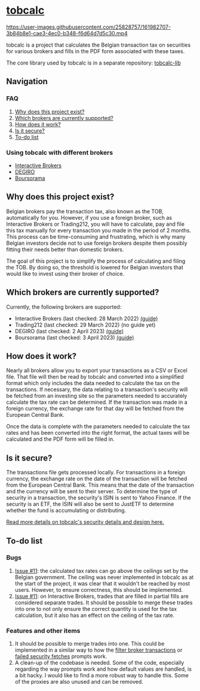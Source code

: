 # [tobcalc](https://tobcalc.com)

https://user-images.githubusercontent.com/25828757/161982707-3b84b8e1-cae3-4ec0-b348-f6d64d7d5c30.mp4

tobcalc is a project that calculates the Belgian transaction tax on securities for various brokers and fills in the PDF form associated with these taxes.

The core library used by tobcalc is in a separate repository: [tobcalc-lib](https://github.com/samjmck/tobcalc-lib)

## Navigation

### FAQ

1. [Why does this project exist?](#why-does-this-project-exist)
2. [Which brokers are currently supported?](#which-brokers-are-currently-supported)
3. [How does it work?](#how-does-it-work)
4. [Is it secure?](#is-it-secure)
5. [To-do list](#to-do-list)

### Using tobcalc with different brokers

- [Interactive Brokers](docs/brokers/interactive-brokers-guide.md)
- [DEGIRO](docs/brokers/degiro-guide.md)
- [Boursorama](docs/brokers/boursorama-guide.md)

## Why does this project exist?

Belgian brokers pay the transaction tax, also known as the TOB, automatically for you. However, if you use a foreign broker, such as Interactive Brokers or Trading212, you will have to calculate, pay and file this tax manually for every transaction you made in the period of 2 months. This process can be time-consuming and frustrating, which is why many Belgian investors decide not to use foreign brokers despite them possibly fitting their needs better than domestic brokers. 

The goal of this project is to simplify the process of calculating and filing the TOB. By doing so, the threshold is lowered for Belgian investors that would like to invest using their broker of choice.

## Which brokers are currently supported?

Currently, the following brokers are supported:
- Interactive Brokers (last checked: 28 March 2022) [(guide)](docs/brokers/interactive-brokers-guide.md)
- Trading212 (last checked: 29 March 2022) (no guide yet)
- DEGIRO (last checked: 2 April 2023) [(guide)](docs/brokers/degiro-guide.md)
- Boursorama (last checked: 3 April 2023) [(guide)](docs/brokers/boursorama-guide.md)

## How does it work?

Nearly all brokers allow you to export your transactions as a CSV or Excel file. That file will then be read by tobcalc and converted into a simplified format which only includes the data needed to calculate the tax on the transactions. If necessary, the data relating to a transaction's security will be fetched from an investing site so the parameters needed to accurately calculate the tax rate can be determined. If the transaction was made in a foreign currency, the exchange rate for that day will be fetched from the European Central Bank.

Once the data is complete with the parameters needed to calculate the tax rates and has been converted into the right format, the actual taxes will be calculated and the PDF form will be filled in. 


## Is it secure?

The transactions file gets processed locally. For transactions in a foreign currency, the exchange rate on the date of the transaction will be fetched from the European Central Bank. This means that the date of the transaction and the currency will be sent to their server. To determine the type of security in a transaction, the security's ISIN is sent to Yahoo Finance. If the security is an ETF, the ISIN will also be sent to JustETF to determine whether the fund is accumulating or distributing. 

[Read more details on tobcalc's security details and design here.](docs/design.md)

## To-do list

### Bugs

1. [Issue #11](https://github.com/samjmck/tobcalc/issues/11): the calculated tax rates can go above the ceilings set by the Belgian government. The ceiling was never implemented in tobcalc as at the start of the project, it was clear that it wouldn't be reached by most users. However, to ensure correctness, this should be implemented.
2. [Issue #11](https://github.com/samjmck/tobcalc/issues/11): on Interactive Brokers, trades that are filled in partial fills are considered separate trades. It should be possible to merge these trades into one to not only ensure the correct quantity is used for the tax calculation, but it also has an effect on the ceiling of the tax rate.

### Features and other items

1. It should be possible to merge trades into one. This could be implemented in a similar way to how the [filter broker transactions](site/src/components/PromptFilterBrokerTransactions.svelte) or [failed security fetches](site/src/components/PromptFailedSecurityFetches.svelte) prompts work.
2. A clean-up of the codebase is needed. Some of the code, especially regarding the way prompts work and how default values are handled, is a bit hacky. I would like to find a more robust way to handle this. Some of the proxies are also unused and can be removed.